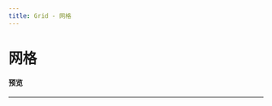 ```yaml
---
title: Grid - 网格
---
```

# 网格

#### 预览

<hr><br>
<ClientOnly>
  <grid-demo></grid-demo>
</ClientOnly>
